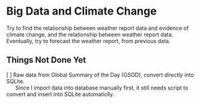# Big Data and Climate Change
Try to find the relationship between weather report data and evidence of climate change, and the relationship between weather report data.
Eventually, try to forecast the weather report, from previous data.

## Things Not Done Yet
[ ] Raw data from Global Summary of the Day (GSOD), convert _directly_ into SQLite.</br>
&nbsp;&nbsp;&nbsp;&nbsp;&nbsp;&nbsp;Since I import data into database manually first, it still needs script to convert and insert into SQLite automaticlly.
